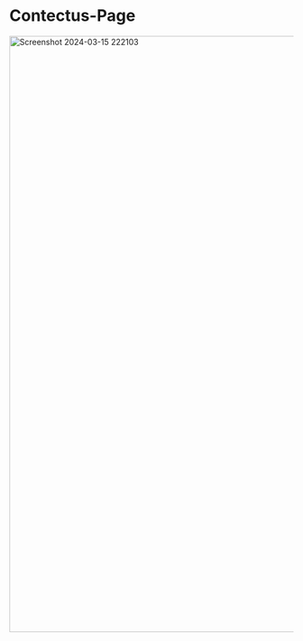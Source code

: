 # Contectus-Page

<img width="1055" alt="Screenshot 2024-03-15 222103" src="https://github.com/Wonder-Hub12/Contectus-Page/assets/146018521/8e6bee70-9f34-41fb-ae59-14e72cc577e1">

